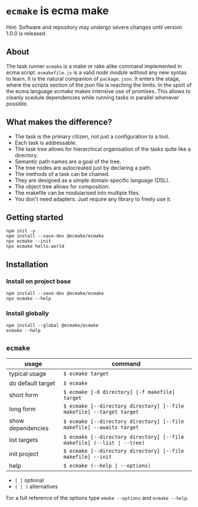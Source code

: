 # `ecmake` is ecma make

Hint: Software and repository may undergo severe changes until version
1.0.0 is released.

## About

The task runner `ecmake` is a make or rake alike command implemented in ecma
script. `ecmakefile.js` is a valid *node module* without any new syntax to
learn. It is the natural companion of `package.json`. It enters the stage,
where the scripts section of the json file is reaching the limits.
In the spirit of the ecma language *ecmake* makes intensive use of
promises. This allows to cleanly scedule dependencies while running
tasks in parallel whenever possible.

## What makes the difference?

* The task is the primary citizen, not just a configuration to a tool.
* Each task is addressable.
* The task tree allows for hierarchical organisation of the tasks
  quite like a directory.
* Semantic path names are a goal of the tree.
* The tree nodes are autocreated just by declaring a path.
* The methods of a task can be chained.
* They are designed as a simple domain specific language (DSL).
* The object tree allows for composition.
* The makefile can be modularised into multiple files.
* You don't need adapters. Just require any library to freely use it.

## Getting started

```
npm init -y
npm install --save-dev @ecmake/ecmake
npx ecmake --init
npx ecmake hello.world
```

## Installation

### Install on project base

```
npm install --save-dev @ecmake/ecmake
npx ecmake --help
```

### Install globally

```
npm install --global @ecmake/ecmake
ecmake --help
```

## `ecmake`

| usage               | command
| ------------------- | --------------------------------------------------------------------
| typical usage       | `$ ecmake target`
| do default target   | `$ ecmake`
| short form          | `$ ecmake [-d directory] [-f makefile] target`
| long form           | `$ ecmake [--directory directory] [--file makefile] --target target`
| show dependencies   | `$ ecmake [--directory directory] [--file makefile] --awaits target`
| list targets        | `$ ecmake [--directory directory] [--file makefile] (--list \| --tree)`
| init project        | `$ ecmake [--directory directory] [--file makefile] --init`
| help                | `$ ecmake (--help \| --options)`

- `[ ]` optional
- `( | )` alternatives

For a full reference of the options type `emake --options` and `ecmake --help`.


